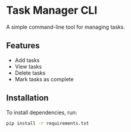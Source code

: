 # Task Manager CLI
A simple command-line tool for managing tasks.

## Features
- Add tasks
- View tasks
- Delete tasks
- Mark tasks as complete

## Installation
To install dependencies, run:
```bash
pip install -r requirements.txt
